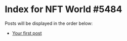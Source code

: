 # Index for NFT World #5484
Posts will be displayed in the order below:

- [Your first post](./001-first.md)

